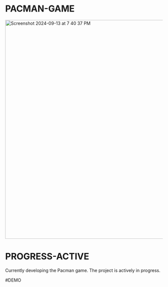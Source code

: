 # PACMAN-GAME
<img width="698" alt="Screenshot 2024-09-13 at 7 40 37 PM" src="https://github.com/user-attachments/assets/2ebcb1e5-dd8e-45a0-8696-443ff0ef9bfb">






# PROGRESS-ACTIVE

Currently developing the Pacman game. The project is actively in progress.


#DEMO
